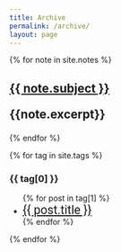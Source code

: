 ```yaml
---
title: Archive
permalink: /archive/
layout: page
---
```


{% for note in site.notes %}
  <h2>
    <a href="{{ note.url }}">
      {{ note.subject }}
    </a>

{{note.excerpt}}

  </h2>
{% endfor %}


{% for tag in site.tags %}
  <h3>{{ tag[0] }}</h3>
  <ul>
    {% for post in tag[1] %}
    <li> <a href="{{ post.url }}"><div style="font-family: Roboto;font-size:16pt">{{ post.title }}</div></a></li>
    {% endfor %}
  </ul>
{% endfor %}
